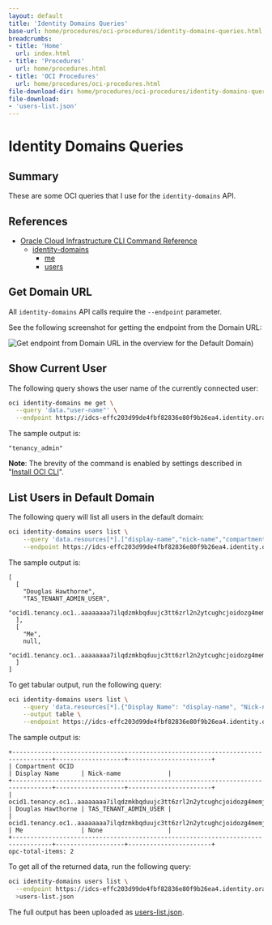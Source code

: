 ```yaml
---
layout: default
title: 'Identity Domains Queries'
base-url: home/procedures/oci-procedures/identity-domains-queries.html
breadcrumbs:
- title: 'Home'
  url: index.html
- title: 'Procedures'
  url: home/procedures.html
- title: 'OCI Procedures'
  url: home/procedures/oci-procedures.html
file-download-dir: home/procedures/oci-procedures/identity-domains-queries
file-download:
- 'users-list.json'
---
```


# Identity Domains Queries

## Summary

These are some OCI queries that I use for the `identity-domains` API.

## References

* [Oracle Cloud Infrastructure CLI Command Reference](https://docs.oracle.com/en-us/iaas/tools/oci-cli/3.43.0/oci_cli_docs/index.html)
  * [identity-domains](https://docs.oracle.com/en-us/iaas/tools/oci-cli/3.43.0/oci_cli_docs/cmdref/identity-domains.html)
    * [me](https://docs.oracle.com/en-us/iaas/tools/oci-cli/3.43.0/oci_cli_docs/cmdref/identity-domains/me.html)
    * [users](https://docs.oracle.com/en-us/iaas/tools/oci-cli/3.43.0/oci_cli_docs/cmdref/identity-domains/users.html)

## Get Domain URL

All `identity-domains` API calls require the `--endpoint` parameter.

See the following screenshot for getting the endpoint from the Domain URL:

![Get endpoint from Domain URL in the overview for the Default Domain](home/procedures/oci-procedures/identity-domains-queries/get_domain_url.png))

## Show Current User

The following query shows the user name of the currently connected user:

```bash
oci identity-domains me get \
  --query 'data."user-name"' \
  --endpoint https://idcs-effc203d99de4fbf82836e80f9b26ea4.identity.oraclecloud.com:443
```

The sample output is:

```text
"tenancy_admin"
```

__Note__: The brevity of the command is enabled by settings described in "[Install OCI CLI](home/procedures/oci-procedures/install-oci-cli.html)".

## List Users in Default Domain

The following query will list all users in the default domain:

```bash
oci identity-domains users list \
    --query 'data.resources[*].["display-name","nick-name","compartment-ocid"]' \
    --endpoint https://idcs-effc203d99de4fbf82836e80f9b26ea4.identity.oraclecloud.com:443
```

The sample output is:

```text
[
  [
    "Douglas Hawthorne",
    "TAS_TENANT_ADMIN_USER",
    "ocid1.tenancy.oc1..aaaaaaaa7ilqdzmkbqduujc3tt6zrl2n2ytcughcjoidozg4memj2k4cm7na"
  ],
  [
    "Me",
    null,
    "ocid1.tenancy.oc1..aaaaaaaa7ilqdzmkbqduujc3tt6zrl2n2ytcughcjoidozg4memj2k4cm7na"
  ]
]
```

To get tabular output, run the following query:

```bash
oci identity-domains users list \
    --query 'data.resources[*].{"Display Name": "display-name", "Nick-name": "nick-name", "Compartment OCID": "compartment-ocid"}' \
    --output table \
    --endpoint https://idcs-effc203d99de4fbf82836e80f9b26ea4.identity.oraclecloud.com:443
```

The sample output is:

```text
+---------------------------------------------------------------------------------+-------------------+-----------------------+
| Compartment OCID                                                                | Display Name      | Nick-name             |
+---------------------------------------------------------------------------------+-------------------+-----------------------+
| ocid1.tenancy.oc1..aaaaaaaa7ilqdzmkbqduujc3tt6zrl2n2ytcughcjoidozg4memj2k4cm7na | Douglas Hawthorne | TAS_TENANT_ADMIN_USER |
| ocid1.tenancy.oc1..aaaaaaaa7ilqdzmkbqduujc3tt6zrl2n2ytcughcjoidozg4memj2k4cm7na | Me                | None                  |
+---------------------------------------------------------------------------------+-------------------+-----------------------+
opc-total-items: 2
```

To get all of the returned data, run the following query:

```bash
oci identity-domains users list \
  --endpoint https://idcs-effc203d99de4fbf82836e80f9b26ea4.identity.oraclecloud.com:443 \
  >users-list.json
```

The full output has been uploaded as [users-list.json](home/procedures/oci-procedures/identity-domains-queries/users-list.json).
